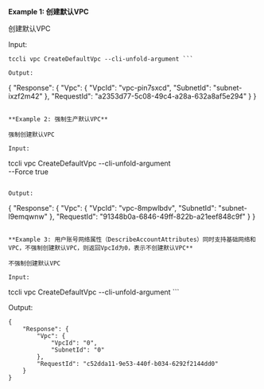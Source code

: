 **Example 1: 创建默认VPC**

创建默认VPC

Input: 

```
tccli vpc CreateDefaultVpc --cli-unfold-argument ```

Output: 
```
{
    "Response": {
        "Vpc": {
            "VpcId": "vpc-pin7sxcd",
            "SubnetId": "subnet-ixzf2m42"
        },
        "RequestId": "a2353d77-5c08-49c4-a28a-632a8af5e294"
    }
}
```

**Example 2: 强制生产默认VPC**

强制创建默认VPC

Input: 

```
tccli vpc CreateDefaultVpc --cli-unfold-argument  \
    --Force true
```

Output: 
```
{
    "Response": {
        "Vpc": {
            "VpcId": "vpc-8mpwlbdv",
            "SubnetId": "subnet-l9emqwnw"
        },
        "RequestId": "91348b0a-6846-49ff-822b-a21eef848c9f"
    }
}
```

**Example 3: 用户账号网络属性（DescribeAccountAttributes）同时支持基础网络和VPC，不强制创建默认VPC，则返回VpcId为0，表示不创建默认VPC**

不强制创建默认VPC

Input: 

```
tccli vpc CreateDefaultVpc --cli-unfold-argument ```

Output: 
```
{
    "Response": {
        "Vpc": {
            "VpcId": "0",
            "SubnetId": "0"
        },
        "RequestId": "c52dda11-9e53-440f-b034-6292f2144dd0"
    }
}
```

